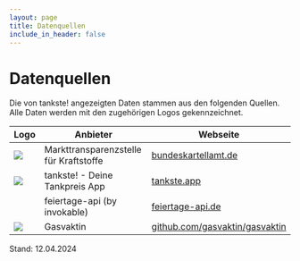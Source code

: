 ```yaml
---
layout: page
title: Datenquellen
include_in_header: false
---
```


# Datenquellen #

Die von tankste! angezeigten Daten stammen aus den folgenden Quellen. Alle Daten werden mit den zugehörigen Logos gekennzeichnet.

| Logo                                                             | Anbieter                               | Webseite                                                                                                                                                 |
| ---------------------------------------------------------------- | -------------------------------------- | -------------------------------------------------------------------------------------------------------------------------------------------------------- |
| <img src="https://tankste.app/assets/images/mts-k/icon.png">     | Markttransparenzstelle für Kraftstoffe | [bundeskartellamt.de](https://www.bundeskartellamt.de/DE/Aufgaben/MarkttransparenzstelleFuerKraftstoffe/markttransparenzstellefuerkraftstoffe_node.html) |
| <img src="https://tankste.app/assets/images/tankste/icon.png">   | tankste! - Deine Tankpreis App         | [tankste.app](https://tankste.app/)                                                                                                                      |
|                                                                  | feiertage-api (by invokable)           | [feiertage-api.de](https://feiertage-api.de/)                                                                                                            |
| <img src="https://tankste.app/assets/images/gasvaktin/icon.png"> | Gasvaktin                              | [github.com/gasvaktin/gasvaktin](https://github.com/gasvaktin/gasvaktin)                                                                                 |

Stand: 12.04.2024